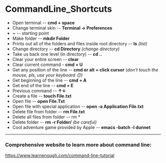 # CommandLine_Shortcuts

* Open terminal -- **cmd + space**
* Change terminal skin -- **Terminal -> Preferences**
* **~** -- starting point
* Make folder -- **mkdir Folder**
* Prints out all of the folders and files inside root directory -- **ls** *(list)*
* Change directory -- **cd Directory** *(change directory)*
* Take us back one level (in directory) -- **cd ..**
* Clear your entire screen -- **clear**
* Clear current command - **cmd + U**
* Get any position of the line -- **cmd or alt + click cursor** (*don't touch the mouse, pls, use your keyboard 🙃)*
* Get beginning of the line -- **cmd + A**
* Get end of the line -- **cmd + E**
* Previous command --  **↑↓** 
* Create a file -- **touch File.txt**
* Open file -- **open File.Txt**
* Open file with special application -- **open -a Application File.txt**
* Delete file from folder -- **rm File.txt**
* Delete all files from folder -- rm *
* Delete folder -- **rm -r Folder/** *(be careful)*
* Cool adventure game provided by Apple -- **emacs -batch -l dunnet**

*** 

### Comprehensive website to learn more about command line:

https://www.learnenough.com/command-line-tutorial


